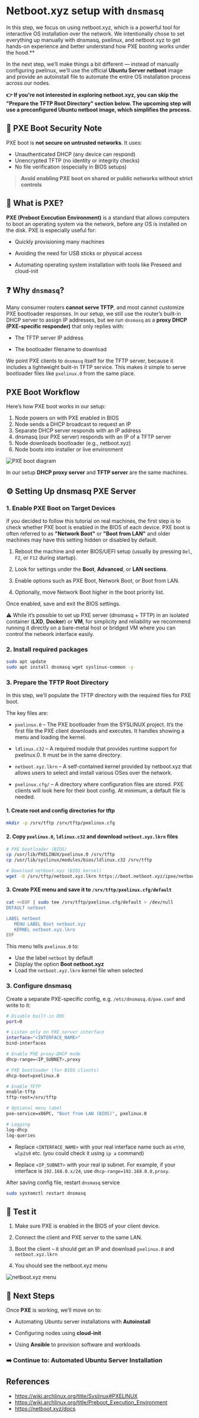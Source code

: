 # Netboot.xyz setup with `dnsmasq`

In this step, we focus on using netboot.xyz, which is a powerful tool for interactive OS installation over the network.
We intentionally chose to set everything up manually with dnsmasq, pxelinux, and netboot.xyz to get hands-on experience and better understand how PXE booting works under the hood.**

In the next step, we’ll make things a bit different — instead of manually configuring pxelinux, we’ll use the official **Ubuntu Server netboot** image and provide an autoinstall file to automate the entire OS installation process across our nodes.

**👉 If you're not interested in exploring netboot.xyz, you can skip the "Prepare the TFTP Root Directory" section below. The upcoming step will use a preconfigured Ubuntu netboot image, which simplifies the process.**

## 🔐 PXE Boot Security Note

PXE boot is **not secure on untrusted networks**. It uses:

- Unauthenticated DHCP (any device can respond)
- Unencrypted TFTP (no identity or integrity checks)
- No file verification (especially in BIOS setups)

> **Avoid enabling PXE boot on shared or public networks without strict controls**

## 🧠 What is PXE?

**PXE (Preboot Execution Environment)** is a standard that allows computers to boot an operating system via the network, before any OS is installed on the disk. PXE is especially useful for:

- Quickly provisioning many machines

- Avoiding the need for USB sticks or physical access

- Automating operating system installation with tools like Preseed and cloud-init

## ❓ Why `dnsmasq`?

Many consumer routers **cannot serve TFTP**, and most cannot customize PXE bootloader responses. In our setup, we still use the router’s built-in DHCP server to assign IP addresses, but we run `dnsmasq` as a **proxy DHCP (PXE-specific responder)** that only replies with:

- The TFTP server IP address

- The bootloader filename to download

We point PXE clients to `dnsmasq` itself for the TFTP server, because it includes a lightweight built-in TFTP service. This makes it simple to serve bootloader files like `pxelinux.0` from the same place.

## PXE Boot Workflow

Here’s how PXE boot works in our setup:

1. Node powers on with PXE enabled in BIOS
2. Node sends a DHCP broadcast to request an IP
3. Separate DHCP server responds with an IP address
4. dnsmasq (our PXE server) responds with an IP of a TFTP server
5. Node downloads bootloader (e.g., netboot.xyz)
6. Node boots into installer or live environment

![PXE boot diagram](../assets/2025-03-26-171147_hyprshot.png)

In our setup **DHCP proxy server** and **TFTP server** are the same machines.

## ⚙️ Setting Up dnsmasq PXE Server

### 1. Enable PXE Boot on Target Devices

If you decided to follow this tutorial on real machines, the first step is to check whether PXE boot is enabled in the BIOS of each device. PXE boot is often referred to as **"Network Boot"** or **"Boot from LAN"** and older machines may have this setting hidden or disabled by default.

1. Reboot the machine and enter BIOS/UEFI setup (usually by pressing `Del`, `F2`, or `F12` during startup).

2. Look for settings under the **Boot**, **Advanced**, or **LAN sections**.

3. Enable options such as PXE Boot, Network Boot, or Boot from LAN.

4. Optionally, move Network Boot higher in the boot priority list.

Once enabled, save and exit the BIOS settings.

⚠️ While it’s possible to set up PXE server (dnsmasq + TFTP) in an isolated container (**LXD**, **Docker**) or **VM**, for simplicity and reliability we recommend running it directly on a bare-metal host or bridged VM where you can control the network interface easily.

### 2. Install required packages

``` bash
sudo apt update
sudo apt install dnsmasq wget syslinux-common -y
```

### 3. Prepare the TFTP Root Directory

In this step, we’ll populate the TFTP directory with the required files for PXE boot.

The key files are:

- `pxelinux.0` – The PXE bootloader from the SYSLINUX project. It’s the first file the PXE client downloads and executes. It handles showing a menu and loading the kernel.

- `ldlinux.c32` – A required module that provides runtime support for pxelinux.0. It must be in the same directory.

- `netboot.xyz.lkrn` – A self-contained kernel provided by netboot.xyz that allows users to select and install various OSes over the network.

- `pxelinux.cfg/` – A directory where configuration files are stored. PXE clients will look here for their boot config. At minimum, a default file is needed.

#### 1. Create root and config directories for tftp

``` bash
mkdir -p /srv/tftp /srv/tftp/pxelinux.cfg
```

#### 2. Copy `pxelinux.0`, `ldlinux.c32` and download `netboot.xyz.lkrn` files

``` bash
# PXE bootloader (BIOS)
cp /usr/lib/PXELINUX/pxelinux.0 /srv/tftp
cp /usr/lib/syslinux/modules/bios/ldlinux.c32 /srv/tftp

# Download netboot.xyz (BIOS kernel)
wget -O /srv/tftp/netboot.xyz.lkrn https://boot.netboot.xyz/ipxe/netboot.xyz.lkrn
```

#### 3. Create PXE menu and save it to `/srv/tftp/pxelinux.cfg/default`

``` bash
cat <<EOF | sudo tee /srv/tftp/pxelinux.cfg/default > /dev/null
DEFAULT netboot

LABEL netboot
   MENU LABEL Boot netboot.xyz
   KERNEL netboot.xyz.lkrn
EOF
```

This menu tells `pxelinux.0` to:

- Use the label `netboot` by default
- Display the option **Boot netboot.xyz**
- Load the `netboot.xyz.lkrn` kernel file when selected

### 3. Configure dnsmasq

Create a separate PXE-specific config, e.g. `/etc/dnsmasq.d/pxe.conf` and write to it:

``` bash
# Disable built-in DNS
port=0

# Listen only on PXE server interface
interface="<INTERFACE_NAME>"
bind-interfaces

# Enable PXE proxy-DHCP mode
dhcp-range=<IP_SUBNET>,proxy

# PXE bootloader (for BIOS clients)
dhcp-boot=pxelinux.0

# Enable TFTP
enable-tftp
tftp-root=/srv/tftp

# Optional menu label
pxe-service=x86PC, "Boot from LAN (BIOS)", pxelinux.0

# Logging
log-dhcp
log-queries
```

- Replace `<INTERFACE_NAME>` with your real interface name such as `eth0`, `wlp2s0` etc. (you could check it using `ip a` command)

- Replace `<IP_SUBNET>` with your real ip subnet. For example, if your interface is `192.168.0.x/24`, use `dhcp-range=192.168.0.0,proxy`.

After saving config file, restart `dnsmasq` service

``` bash
sudo systemctl restart dnsmasq
```

## 🧪 Test it

1. Make sure PXE is enabled in the BIOS of your client device.

2. Connect the client and PXE server to the same LAN.

3. Boot the client – it should get an IP and download `pxelinux.0` and `netboot.xyz.lkrn`

4. You should see the netboot.xyz menu

![netboot.xyz menu](../assets/Live-CDs.png)

## 🔁 Next Steps

Once **PXE** is working, we’ll move on to:

- Automating Ubuntu server installations with **Autoinstall**

- Configuring nodes using **cloud-init**

- Using **Ansible** to provision software and workloads

### ➡️ Continue to: Automated Ubuntu Server Installation

## References

- <https://wiki.archlinux.org/title/Syslinux#PXELINUX>
- <https://wiki.archlinux.org/title/Preboot_Execution_Environment>
- <https://netboot.xyz/docs>
